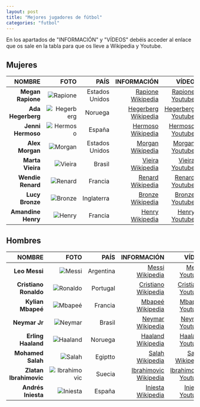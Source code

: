 ```yaml
---
layout: post
title: "Mejores jugadores de fútbol"
categories: "futbol"
---
```


En los apartados de "INFORMACIÓN" y "VÍDEOS" debéis acceder al enlace que os sale en la tabla para que os lleve a Wikipedia y Youtube.

## Mujeres 

|NOMBRE|FOTO|PAÍS|INFORMACIÓN|VÍDEO|
|-----:|-----:|-----:|-----:|-----:|
|**Megan Rapione**|![Rapione](https://danieledufis.github.io/images_text/futbol_rapione.jpg)|Estados Unidos|[Rapione Wikipedia](https://es.wikipedia.org/wiki/Megan_Rapinoe)|[Rapione Youtube](https://www.youtube.com/watch?v=JrkuRVWVW4U)|
|**Ada Hegerberg**|![Hegerberg](https://danieledufis.github.io/images_text/futbol_hegerberg.jpg)|Noruega|[Hegerberg Wikipedia](https://es.wikipedia.org/wiki/Ada_Hegerberg)|[Hegerberg Youtube](https://www.youtube.com/watch?v=cVnYqVQPF3U)|
|**Jenni Hermoso**|![Hermoso](https://danieledufis.github.io/images_text/futbol_jenni.jpg)|España|[Hermoso Wikipedia](https://es.wikipedia.org/wiki/Jennifer_Hermoso)|[Hermoso Youtube](https://www.youtube.com/watch?v=IW0xfoL7yQ8)|
|**Alex Morgan**|![Morgan](https://danieledufis.github.io/images_text/futbol_morgan.jpg)|Estados Unidos|[Morgan Wikipedia](https://es.wikipedia.org/wiki/Alex_Morgan)|[Morgan Youtube](https://www.youtube.com/watch?v=cdsImZ5MVHk)|
|**Marta Vieira**|![Vieira](https://danieledufis.github.io/images_text/futbol_marta.jpg)|Brasil|[Vieira Wikipedia](https://es.wikipedia.org/wiki/Marta_Vieira_da_Silva)|[Vieira Youtube](https://www.youtube.com/watch?v=mwbxluAF1mw)|
|**Wendie Renard**|![Renard](https://danieledufis.github.io/images_text/futbol_wendierenard.jpg)|Francia|[Renard Wikipedia](https://es.wikipedia.org/wiki/Wendie_Renard)|[Renard Youtube](https://www.youtube.com/watch?v=teMgZhgNpoM)|
|**Lucy Bronze**|![Bronze](https://danieledufis.github.io/images_text/futbol_lucybronze.png)|Inglaterra|[Bronze Wikipedia](https://es.wikipedia.org/wiki/Lucy_Bronze)|[Bronze Youtube](https://www.youtube.com/watch?v=yIMSCdEk47k)|
|**Amandine Henry**|![Henry](https://danieledufis.github.io/images_text/futbol_amandinehenry.jpeg)|Francia|[Henry Wikipedia](https://es.wikipedia.org/wiki/Amandine_Henry)|[Henry Youtube](https://www.youtube.com/watch?v=ry4Ed25fCu8)|


## Hombres 

|NOMBRE|FOTO|PAÍS|INFORMACIÓN|VÍDEO|
|-----:|-----:|-----:|-----:|-----:|
|**Leo Messi**|![Messi](https://danieledufis.github.io/images_text/futbol_messi.jpg)|Argentina|[Messi Wikipedia](https://es.wikipedia.org/wiki/Lionel_Messi)|[Messi Youtube](https://www.youtube.com/watch?v=PSanJ5swYBM&t=71s)|
|**Cristiano Ronaldo**|![Ronaldo](https://danieledufis.github.io/images_text/futbol_cristiano.jpg)|Portugal|[Cristiano Wikipedia](https://es.wikipedia.org/wiki/Cristiano_Ronaldo)|[Cristiano Youtube](https://www.youtube.com/watch?v=xYGK6lxqAqI)|
|**Kylian Mbapeé**|![Mbapeé](https://danieledufis.github.io/images_text/futbol_mbapee.jpg)|Francia|[Mbapeé Wikipedia](https://es.wikipedia.org/wiki/Kylian_Mbapp%C3%A9)|[Mbapeé Youtube](https://www.youtube.com/watch?v=idLt1zL5rnE)|
|**Neymar Jr**|![Neymar](https://danieledufis.github.io/images_text/futbol_neynmar.jpg)|Brasil|[Neymar Wikipedia](https://es.wikipedia.org/wiki/Neymar_J%C3%BAnior)|[Neymar Youtube](https://www.youtube.com/watch?v=tV6076aT_l0)|
|**Erling Haaland**|![Haaland](https://danieledufis.github.io/images_text/futbol_haaland.jpg)|Noruega|[Haaland Wikipedia](https://es.wikipedia.org/wiki/Erling_Haaland)|[Haaland Youtube](https://www.youtube.com/watch?v=6KEWuJQfCc0)|
|**Mohamed Salah**|![Salah](https://danieledufis.github.io/images_text/futbol_salah.jpg)|Egiptto|[Salah Wikipedia](https://es.wikipedia.org/wiki/Mohamed_Salah)|[Salah Wikipedia](https://www.youtube.com/watch?v=7oWj3F0K-cQ)|
|**Zlatan Ibrahimovic**|![Ibrahimovic](https://danieledufis.github.io/images_text/futbol_ibrahimovic.jpg)|Suecia|[Ibrahimovic Wikipedia](https://es.wikipedia.org/wiki/Zlatan_Ibrahimovi%C4%87)|[Ibrahimovic Youtube](https://www.youtube.com/watch?v=OfS5MI_3_WE)|
|**Andrés Iniesta**|![Iniesta](https://danieledufis.github.io/images_text/futbol_iniesta.jpg)|España|[Iniesta Wikipedia](https://es.wikipedia.org/wiki/Andr%C3%A9s_Iniesta)|[Iniesta Youtube](https://www.youtube.com/watch?v=CyfUc4-DZCY)|


